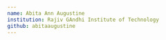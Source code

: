 ```yaml
---
name: Abita Ann Augustine
institution: Rajiv GAndhi Institute of Technology
github: abitaaugustine
---
```

